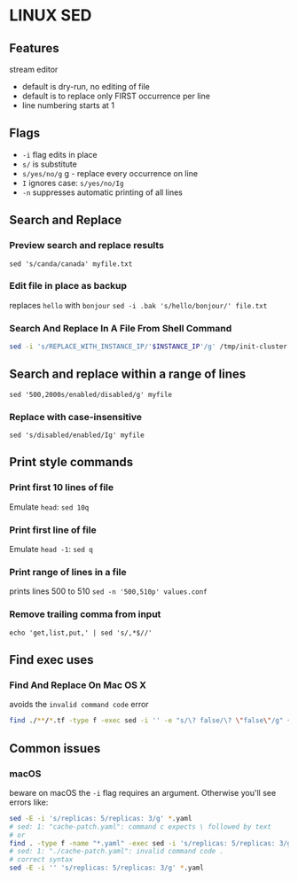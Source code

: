 # LINUX SED

## Features
stream editor
- default is dry-run, no editing of file
- default is to replace only FIRST occurrence per line
- line numbering starts at 1

## Flags
- `-i` flag edits in place
- `s/` is substitute
- `s/yes/no/g` g - replace every occurrence on line
- `I` ignores case: `s/yes/no/Ig`
- `-n` suppresses automatic printing of all lines

## Search and Replace

### Preview search and replace results

`sed 's/canda/canada' myfile.txt`

### Edit file in place as backup

replaces `hello` with `bonjour`
`sed -i .bak 's/hello/bonjour/' file.txt`

### Search And Replace In A File From Shell Command

```bash
sed -i 's/REPLACE_WITH_INSTANCE_IP/'$INSTANCE_IP'/g' /tmp/init-cluster.sh
```

## Search and replace within a range of lines
`sed '500,2000s/enabled/disabled/g' myfile`

### Replace with case-insensitive
`sed 's/disabled/enabled/Ig' myfile`

## Print style commands

### Print first 10 lines of file
Emulate `head`: `sed 10q`

### Print first line of file
Emulate `head -1`: `sed q`

### Print range of lines in a file
prints lines 500 to 510
`sed -n '500,510p' values.conf`

### Remove trailing comma from input
`echo 'get,list,put,' | sed 's/,*$//'`

## Find exec uses

### Find And Replace On Mac OS X

avoids the `invalid command code` error

```bash
find ./**/*.tf -type f -exec sed -i '' -e "s/\? false/\? \"false\"/g" {} \;
```

## Common issues

### macOS
beware on macOS the `-i` flag requires an argument.
Otherwise you'll see errors like:
```bash
sed -E -i 's/replicas: 5/replicas: 3/g' *.yaml
# sed: 1: "cache-patch.yaml": command c expects \ followed by text
# or
find . -type f -name "*.yaml" -exec sed -i 's/replicas: 5/replicas: 3/g' {} + 
# sed: 1: "./cache-patch.yaml": invalid command code .
# correct syntax
sed -E -i '' 's/replicas: 5/replicas: 3/g' *.yaml
```  